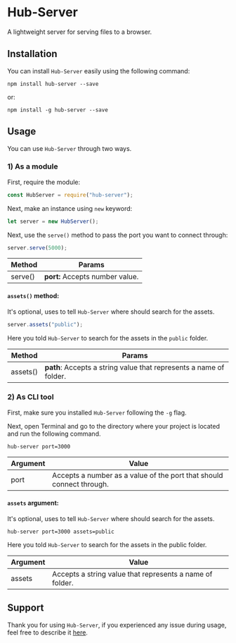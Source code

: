 # Hub-Server

A lightweight server for serving files to a browser.

## Installation

You can install `Hub-Server` easily using the following command:

```
npm install hub-server --save
```

or:

```
npm install -g hub-server --save
```

## Usage

You can use `Hub-Server` through two ways.

### 1) As a module

First, require the module:

```javascript
const HubServer = require("hub-server");
```

Next, make an instance using `new` keyword:

```javascript
let server = new HubServer();
```

Next, use the `serve()` method to pass the port you want to connect through:

```javascript
server.serve(5000);
```

| Method  | Params                          |
| ------- | ------------------------------- |
| serve() | **port:** Accepts number value. |

#### **`assets()` method:**

It's optional, uses to tell `Hub-Server` where should search for the assets.

```javascript
server.assets("public");
```

Here you told `Hub-Server` to search for the assets in the `public` folder.

| Method   | Params                                                             |
| -------- | ------------------------------------------------------------------ |
| assets() | **path**: Accepts a string value that represents a name of folder. |

### 2) As CLI tool

First, make sure you installed `Hub-Server` following the `-g` flag.

Next, open Terminal and go to the directory where your project is located and run the following command.

```
hub-server port=3000
```

| Argument | Value                                                                |
| -------- | -------------------------------------------------------------------- |
| port     | Accepts a number as a value of the port that should connect through. |

#### **`assets` argument:**

It's optional, uses to tell `Hub-Server` where should search for the assets.

```
hub-server port=3000 assets=public
```

Here you told `Hub-Server` to search for the assets in the public folder.

| Argument | Value                                     |
| -------- | -------------------------------------------------------- |
| assets   | Accepts a string value that represents a name of folder. |

## Support

Thank you for using `Hub-Server`, if you experienced any issue during usage, feel free to describe it [here](https://github.com/gitmhd/hub-server/issues).

